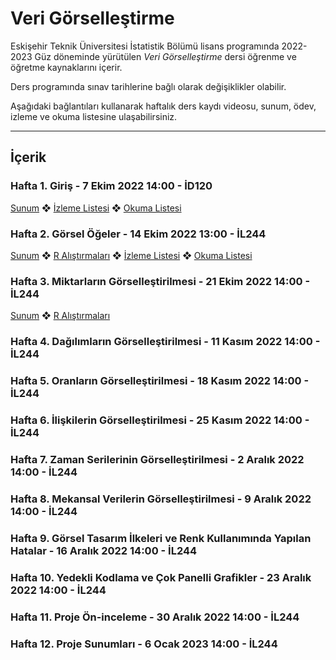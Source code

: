 # Veri Görselleştirme
Eskişehir Teknik Üniversitesi İstatistik Bölümü lisans programında 2022-2023 Güz döneminde yürütülen *Veri Görselleştirme* dersi öğrenme ve öğretme kaynaklarını içerir.

Ders programında sınav tarihlerine bağlı olarak değişiklikler olabilir.

Aşağıdaki bağlantıları kullanarak haftalık ders kaydı videosu, sunum, ödev, izleme ve okuma listesine ulaşabilirsiniz.

---

## İçerik

### Hafta 1. Giriş - 7 Ekim 2022 14:00 - İD120

[Sunum](https://github.com/mcavs/ESTUStat_2022Guz_VeriGorsellestirme/blob/main/Sunumlar/VG_Hafta1.pdf) ❖ [İzleme Listesi](https://github.com/mcavs/ESTUStat_2022Guz_VeriGorsellestirme/tree/main/%C4%B0zleme%20Listesi) ❖ [Okuma Listesi](https://github.com/mcavs/ESTUStat_2022Guz_VeriGorsellestirme/tree/main/Okuma%20Listesi) 


### Hafta 2. Görsel Öğeler - 14 Ekim 2022 13:00  - İL244

[Sunum](https://github.com/mcavs/ESTUStat_2022Guz_VeriGorsellestirme/blob/main/Sunumlar/VG_Hafta2.pdf) ❖ [R Alıştırmaları](https://github.com/mcavs/ESTUStat_2022Guz_VeriGorsellestirme/blob/main/Al%C4%B1%C5%9Ft%C4%B1rmalar/VG_al%C4%B1s%CC%A7t%C4%B1rma_h2.R) ❖ [İzleme Listesi](https://github.com/mcavs/ESTUStat_2022Guz_VeriGorsellestirme/tree/main/%C4%B0zleme%20Listesi) ❖ [Okuma Listesi](https://github.com/mcavs/ESTUStat_2022Guz_VeriGorsellestirme/tree/main/Okuma%20Listesi) 


### Hafta 3. Miktarların Görselleştirilmesi - 21 Ekim 2022 14:00  - İL244

[Sunum](https://github.com/mcavs/ESTUStat_2022Guz_VeriGorsellestirme/blob/main/Sunumlar/VG_Hafta3.pdf) ❖ [R Alıştırmaları](https://github.com/mcavs/ESTUStat_2022Guz_VeriGorsellestirme/blob/main/Al%C4%B1%C5%9Ft%C4%B1rmalar/VG_al%C4%B1s%CC%A7t%C4%B1rma_h3.R) 


### Hafta 4. Dağılımların Görselleştirilmesi - 11 Kasım 2022 14:00  - İL244

### Hafta 5. Oranların Görselleştirilmesi - 18 Kasım 2022 14:00  - İL244

### Hafta 6. İlişkilerin Görselleştirilmesi - 25 Kasım 2022 14:00  - İL244

### Hafta 7. Zaman Serilerinin Görselleştirilmesi - 2 Aralık 2022 14:00  - İL244

### Hafta 8. Mekansal Verilerin Görselleştirilmesi - 9 Aralık 2022 14:00  - İL244

### Hafta 9. Görsel Tasarım İlkeleri ve Renk Kullanımında Yapılan Hatalar - 16 Aralık 2022 14:00  - İL244

### Hafta 10. Yedekli Kodlama ve Çok Panelli Grafikler - 23 Aralık 2022 14:00  - İL244

### Hafta 11. Proje Ön-inceleme - 30 Aralık 2022 14:00  - İL244

### Hafta 12. Proje Sunumları - 6 Ocak 2023 14:00  - İL244
